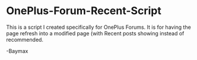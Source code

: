 # OnePlus-Forum-Recent-Script

This is a script I created specifically for OnePlus Forums. It is for having the page refresh into a modified page (with Recent posts showing instead of recommended.

-Baymax
